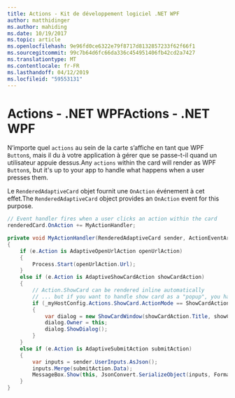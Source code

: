 ```yaml
---
title: Actions - Kit de développement logiciel .NET WPF
author: matthidinger
ms.author: mahiding
ms.date: 10/19/2017
ms.topic: article
ms.openlocfilehash: 9e96fd0ce6322e79f8717d8132857233f62f66f1
ms.sourcegitcommit: 99c7b64d6fc66da336c454951406fb42cd2a7427
ms.translationtype: MT
ms.contentlocale: fr-FR
ms.lasthandoff: 04/12/2019
ms.locfileid: "59553131"
---
```

# <a name="actions---net-wpf"></a><span data-ttu-id="79f62-102">Actions - .NET WPF</span><span class="sxs-lookup"><span data-stu-id="79f62-102">Actions - .NET WPF</span></span>

<span data-ttu-id="79f62-103">N’importe quel `actions` au sein de la carte s’affiche en tant que WPF `Button`s, mais il du à votre application à gérer que se passe-t-il quand un utilisateur appuie dessus.</span><span class="sxs-lookup"><span data-stu-id="79f62-103">Any `actions` within the card will render as WPF `Button`s, but it's up to your app to handle what happens when a user presses them.</span></span> 

<span data-ttu-id="79f62-104">Le `RenderedAdaptiveCard` objet fournit une `OnAction` événement à cet effet.</span><span class="sxs-lookup"><span data-stu-id="79f62-104">The `RenderedAdaptiveCard` object provides an `OnAction` event for this purpose.</span></span>

```csharp
// Event handler fires when a user clicks an action within the card
renderedCard.OnAction += MyActionHandler;

private void MyActionHandler(RenderedAdaptiveCard sender, ActionEventArgs e)
{
    if (e.Action is AdaptiveOpenUrlAction openUrlAction)
    {
        Process.Start(openUrlAction.Url);
    }
    else if (e.Action is AdaptiveShowCardAction showCardAction)
    {
        // Action.ShowCard can be rendered inline automatically
        // ... but if you want to handle show card as a "popup", you handle this event
        if (_myHostConfig.Actions.ShowCard.ActionMode == ShowCardActionMode.Popup)
        {
            var dialog = new ShowCardWindow(showCardAction.Title, showCardAction, Resources);
            dialog.Owner = this;
            dialog.ShowDialog();
        }
    }
    else if (e.Action is AdaptiveSubmitAction submitAction)
    {
        var inputs = sender.UserInputs.AsJson();
        inputs.Merge(submitAction.Data);
        MessageBox.Show(this, JsonConvert.SerializeObject(inputs, Formatting.Indented), "SubmitAction");
    }
}
```